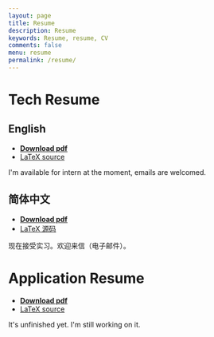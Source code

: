 ```yaml
---
layout: page
title: Resume
description: Resume
keywords: Resume, resume, CV
comments: false
menu: resume
permalink: /resume/
---
```


# Tech Resume

## English

+ [__Download pdf__](https://raw.githubusercontent.com/kircute/resume/master/resume.pdf)
+ [LaTeX source](https://raw.githubusercontent.com/kircute/resume/master/resume.tex)

I'm available for intern at the moment, emails are welcomed.

## 简体中文

+ [__Download pdf__](https://raw.githubusercontent.com/kircute/resume/master/resume-cn.pdf)
+ [LaTeX 源码](https://raw.githubusercontent.com/kircute/resume/master/resume-cn.tex)

现在接受实习。欢迎来信（电子邮件）。

# Application Resume

+ [__Download pdf__](https://raw.githubusercontent.com/kircute/resume/master/resume-ap.pdf)
+ [LaTeX source](https://raw.githubusercontent.com/kircute/resume/master/resume-ap.tex)

It's unfinished yet. I'm still working on it.

